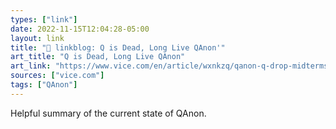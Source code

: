 ```yaml
---
types: ["link"]
date: 2022-11-15T12:04:28-05:00
layout: link
title: "🔗 linkblog: Q is Dead, Long Live QAnon'"
art_title: "Q is Dead, Long Live QAnon"
art_link: "https://www.vice.com/en/article/wxnkzq/qanon-q-drop-midterms"
sources: ["vice.com"]
tags: ["QAnon"]
---
```

Helpful summary of the current state of QAnon.
 
